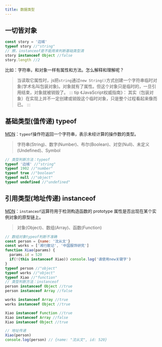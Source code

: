 ```yaml
---
title: 数据类型
---
```

## 一切皆对象
```js
const story = '边城'
typeof story //"string"
// 擦，instanceof是不能用来判断基础类型滴
story instanceof Object //false
story.length //2
```
比如：字符串，和对象一样有属性和方法。怎么解释和理解呢？   
>当读取它属性时，js把```string```通过```new String()```方式创建一个字符串临时对象(学术名叫包装对象)。对象就有了属性。但这个对象只是临时的，一旦引用结束，对象就被销毁了。
::: tip 《JavaScript权威指南》：
其实（包装对象）在实现上并不一定创建或销毁这个临时对象，只是整个过程看起来像而已。
:::
## 基础类型(值传递) typeof
[MDN](https://developer.mozilla.org/zh-CN/docs/Web/JavaScript/Reference/Operators/typeof)：```typeof```操作符返回一个字符串，表示未经计算的操作数的类型。
>字符串(String)、数字(Number)、布尔(Boolean)、对空(Null)、未定义(Undefined)、Symbol
```js
// 类型判断方法：typeof
typeof '边城' //"string"
typeof 1902 //"number"
typeof true //"boolean"
typeof null //"object"
typeof undefined //"undefined"
```
## 引用类型(地址传递) instanceof
[MDN](https://developer.mozilla.org/zh-CN/docs/Web/JavaScript/Reference/Operators/instanceof)：```instanceof```运算符用于检测构造函数的 prototype 属性是否出现在某个实例对象的原型链上。
>对象(Object)、数组(Array)、函数(Function)
```js
// 数组对象typeof判断不准确
const person = {name: '沈从文'}
const works = ['湘行散记', '中国服饰研究']
function Xiao(params) {
  params.id = 520
  if(!(this instanceof Xiao)) console.log('请使用new关键字')
}
typeof person //"object"
typeof works //"object"
typeof Xiao //"function"
// 类型判断方法：instanceof
person instanceof Object //true
person instanceof Array //false

works instanceof Array //true
works instanceof Object //true

Xiao instanceof Function //true
Xiao instanceof Array //false
Xiao instanceof Object //true

// 地址传递
Xiao(person)
console.log(person) // {name: "沈从文", id: 520}
```